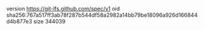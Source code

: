 version https://git-lfs.github.com/spec/v1
oid sha256:767a517ff3ab78f287b544df58a2982a14bb79be18096a926d166844d4b877e3
size 344039
